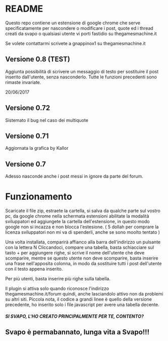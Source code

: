 # README

Questo repo contiene un estensione di google chrome che serve specificatamente per nascondere o modificare i post, quote ed i thread creati da svapo o qualsiasi utente vi porti fastidio su thegamesmachine.it

Se volete contattarmi scrivete a gnappinox1 su thegamesmachine.it
## Versione 0.8 (TEST)
Aggiunta possibilità di scrivere un messaggio di testo per sostituire il post inserito dall'utente, senza nasconderlo.
Tutte le funzioni precedenti sono rimaste invariate.

20/06/2017

## Versione 0.72
Sistemato il bug nel caso dei multiquote

## Versione 0.71
Aggiornata la grafica by Kallor

## Versione 0.7
Adesso nasconde anche i post messi in ignore da parte del forum.

# Funzionamento

Scaricate il file zip, estraete la cartella, si salva da qualche parte sul vostro pc, da google chrome nella schermata estensioni abilitate la modalità sviluppatori ed aggiungete la cartella dell'estensione, in questo modo google non si incazza e non blocca l'estesione. ( 5 dollah per comprare la licenza sviluppatori non mi va di spenderli, anche se sono moolto tentato )

Una volta installata, comparirà affianco alla barra dell'indirizzo un pulsante con la lettera N
Cliccandoci, compare una tabella, basta schiacciare sul tasto + per aggiungere righe, si scrive il nome dell'utente che deve scomparire, mentre se questo utente non deve scomparire, basta inserire una frase nell'apposita colonna, in modo da sostituire tutti i post dell'utente con il testo appena inserito.

Per più utenti, basta inserire più righe sulla tabella.

Il plugin si attiva solo quando riconosce l'indirizzo thegamesmachine.it/forum quindi, anche lasciandolo attivo non da problemi su altri siti.
Piccola nota, il codice a grandi linee è quello della versione precedente, ho inserito solo i file javascript per avere una tabella decente.

##### SI SVAPO, L'HO CREATO PRINCIPALMENTE PER TE, CONTENTO?

## Svapo è permabannato, lunga vita a Svapo!!!
